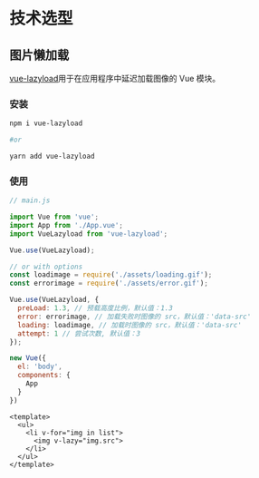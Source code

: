 # 技术选型

## 图片懒加载

[vue-lazyload](https://github.com/hilongjw/vue-lazyload)用于在应用程序中延迟加载图像的 Vue 模块。

### 安装

``` bash
npm i vue-lazyload

#or

yarn add vue-lazyload
```

### 使用

``` js
// main.js

import Vue from 'vue';
import App from './App.vue';
import VueLazyload from 'vue-lazyload';

Vue.use(VueLazyload);

// or with options
const loadimage = require('./assets/loading.gif');
const errorimage = require('./assets/error.gif');

Vue.use(VueLazyload, {
  preLoad: 1.3, // 预载高度比例，默认值：1.3
  error: errorimage, // 加载失败时图像的 src，默认值：'data-src'
  loading: loadimage, // 加载时图像的 src，默认值：'data-src'
  attempt: 1 // 尝试次数, 默认值：3
});

new Vue({
  el: 'body',
  components: {
    App
  }
})
```

``` vue
<template>
  <ul>
    <li v-for="img in list">
      <img v-lazy="img.src">
    </li>
  </ul>
</template>
```

